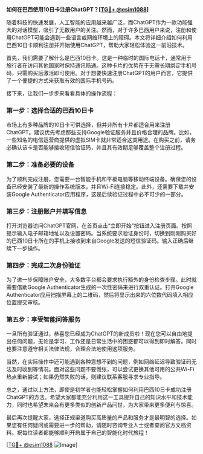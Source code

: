 **如何在巴西使用10日卡注册ChatGPT？[[TG💪+ @esim1088](https://t.me/s/esim1088)]**

随着科技的快速发展，人工智能的应用越来越广泛，而ChatGPT作为一款功能强大的对话模型，吸引了无数用户的关注。然而，对于许多巴西用户来说，注册和使用ChatGPT可能会遇到一些语言或网络环境上的障碍。本文将详细介绍如何利用巴西10日卡顺利注册并开始使用ChatGPT，帮助大家轻松体验这一前沿技术。

首先，我们需要了解什么是巴西10日卡。这是一种临时的国际电话卡，通常用于旅行者在访问其他国家时保持通讯畅通。这种卡片的优势在于无需长期绑定手机号码，只需购买后激活即可使用。对于想要快速注册ChatGPT的用户而言，它提供了一个便捷的方式来获取有效的国际手机号码。

接下来，让我们一步步来看看具体的操作流程：

### 第一步：选择合适的巴西10日卡

市场上有多种品牌的10日卡可供选择，但并非所有卡片都适合用来注册ChatGPT。建议优先考虑那些支持Google验证服务并且价格合理的品牌。比如，一些知名的电信运营商提供的虚拟SIM卡就非常适合这类用途。在购买之前，请务必确认该卡是否能够接收短信验证码，并且其有效期足够覆盖整个注册过程。

### 第二步：准备必要的设备

为了顺利完成注册，您需要一台智能手机和平板电脑等移动终端设备。确保您的设备已经安装了最新的操作系统版本，并且Wi-Fi连接稳定。此外，还需要下载并安装Google Authenticator应用程序，这是后续验证过程中必不可少的一部分。

### 第三步：注册账户并填写信息

打开浏览器访问ChatGPT官网，在首页点击“立即开始”按钮进入注册页面。按照提示输入电子邮箱地址以及设置密码。当系统要求验证身份时，切换到刚刚购买好的巴西10日卡所在的手机上接收到来自Google发送的短信验证码。输入正确后继续下一步操作。

### 第四步：完成二次身份验证

为了进一步保障账户安全，大多数平台都会要求执行额外的身份检查步骤。此时就需要借助Google Authenticator生成的一次性密码来进行双重认证。打开Google Authenticator应用扫描屏幕上的二维码，然后将显示出来的六位数代码填入相应位置提交审核。

### 第五步：享受智能问答服务

一旦所有验证通过，恭喜您已经成为ChatGPT的新成员啦！现在您可以自由地提出任何问题，无论是学习、工作还是日常生活中的困惑都可以得到即时解答。同时也要注意遵守相关法律法规，合理合法地使用这项服务。

当然，在实际操作中还可能遇到各种意想不到的问题，例如网络延迟导致验证码无法及时收到等情况。面对这些问题不要慌张，可以尝试更换其他可用的公共Wi-Fi热点重新尝试；如果仍然失败的话，则建议联系客服寻求专业指导。

总之，通过以上方法，即使是初学者也能轻松掌握如何利用巴西10日卡成功注册ChatGPT的方法。希望大家都能充分利用这一工具提升自己的知识水平和技术能力，同时也希望未来会有更多类似的创新产品问世，为大家带来更多便利与惊喜。

最后再次提醒大家，选择正规渠道购买高质量的产品和服务才是最明智的选择。如果您有任何疑问或需要进一步的帮助，请随时咨询专业人士或者查阅官方文档资料。祝每位读者都能够顺利开启属于自己的智能化时代旅程！

[[TG💪+ @esim1088](https://t.me/s/esim1088) ![Image](https://i.postimg.cc/4NQfJmqS/Snipaste-2025-05-13-00-14-12.png)]